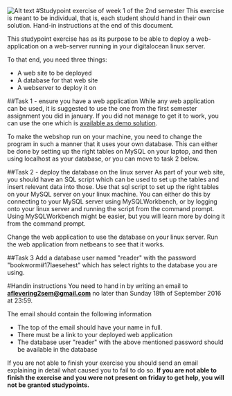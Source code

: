 ![Alt text](../img/lotussm.png)
#Studypoint exercise of week 1 of the 2nd semester
This exercise is meant to be individual, that is, each student should hand in their own solution.
Hand-in instructions at the end of this document.

This studypoint exercise has as its purpose to be able to deploy a web-application on a web-server running in your digitalocean linux server.

To that end, you need three things:

* A web site to be deployed 
* A database for that web site
* A webserver to deploy it on

##Task 1 - ensure you have a web application
While any web application can be used, it is suggested to use the one from the first semester assignment you did in january. If you did not manage to get it to work, you can use the one which is [available as demo solution](../demo/WebShop). 

To make the webshop run on your machine, you need to change the program in such a manner that it uses your own database. This can either be done by setting up the right tables on MySQL on your laptop, and then using localhost as your database, or you can move to task 2 below.

##Task 2 - deploy the database on the linux server
As part of your web site, you should have an SQL script which can be used to set up the tables and insert relevant data into those. Use that sql script to set up the right tables on your MySQL server on your linux machine. You can either do this by connecting to your MySQL server using MySQLWorkbench, or by logging onto your linux server and running the script from the command prompt. Using MySQLWorkbench might be easier, but you will learn more by doing it from the command prompt.

Change the web application to use the database on your linux server. Run the web application from netbeans to see that it works.

##Task 3
Add a database user named "reader" with the password "bookworm#17laesehest" which has select rights to the database you are using.


#Handin instructions
You need to hand in by writing an email to **aflevering2sem@gmail.com** no later than Sunday 18th of September 2016 at 23:59.

The email should contain the following information

* The top of the email should have your name in full.
* There must be a link to your deployed web application
* The database user "reader" with the above mentioned password should be available in the database

If you are not able to finish your exercise you should send an email explaining in detail what caused you to fail to do so. **If you are not able to finish the exercise and you were not present on friday to get help, you will not be granted studypoints.**

